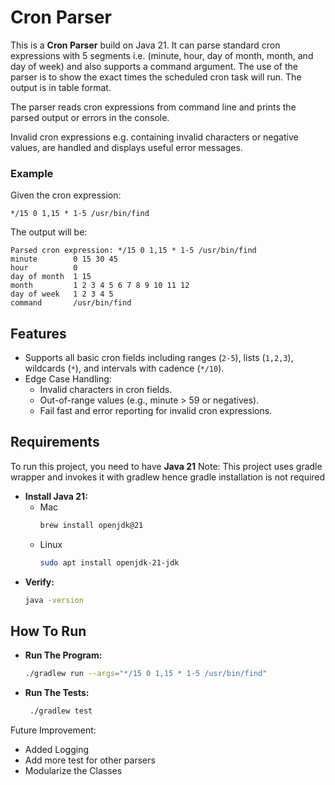 # Cron Parser

This is a **Cron Parser** build on Java 21. It can parse standard cron expressions with 5 segments i.e. (minute, hour, day of month, month, and day of week) and also supports a command argument.
The use of the parser is to show the exact times the scheduled cron task will run. The output is in table format.

The parser reads cron expressions from command line and prints the parsed output or errors in the console.

Invalid cron expressions e.g. containing invalid characters or negative values, are handled and displays useful error messages.

### Example

Given the cron expression:

```*/15 0 1,15 * 1-5 /usr/bin/find```

The output will be:

```
Parsed cron expression: */15 0 1,15 * 1-5 /usr/bin/find
minute        0 15 30 45
hour          0
day of month  1 15
month         1 2 3 4 5 6 7 8 9 10 11 12
day of week   1 2 3 4 5
command       /usr/bin/find
```
## Features

- Supports all basic cron fields including ranges (`2-5`), lists (`1,2,3`), wildcards (`*`), and intervals with cadence (`*/10`).
- Edge Case Handling:
    - Invalid characters in cron fields.
    - Out-of-range values (e.g., minute > 59 or negatives).
    - Fail fast and error reporting for invalid cron expressions.

## Requirements

To run this project, you need to have **Java 21**
Note: This project uses gradle wrapper and invokes it with gradlew hence gradle installation is not required

- **Install Java 21:**
  - Mac
     ```bash
     brew install openjdk@21
  
  - Linux
    ```bash
    sudo apt install openjdk-21-jdk

- **Verify:**
   ```bash
   java -version

## How To Run
- **Run The Program:**
   ```bash
   ./gradlew run --args="*/15 0 1,15 * 1-5 /usr/bin/find"

- **Run The Tests:**
    ```bash
     ./gradlew test
  
Future Improvement:
- Added Logging
- Add more test for other parsers
- Modularize the Classes
